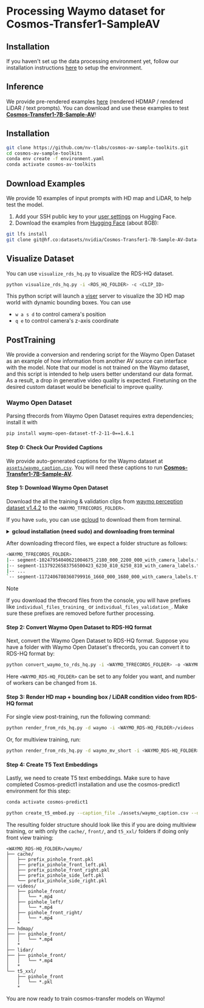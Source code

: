 # Processing Waymo dataset for Cosmos-Transfer1-SampleAV

## Installation
If you haven't set up the data processing environment yet, follow our installation instructions [here](https://github.com/nv-tlabs/cosmos-av-sample-toolkits?tab=readme-ov-file#installation) to setup the environment. 

## Inference

We provide pre-rendered examples [here](https://huggingface.co/datasets/nvidia/Cosmos-Transfer1-7B-Sample-AV-Data-Example/tree/main/examples) (rendered HDMAP / rendered LiDAR / text prompts). You can download and use these examples to test [**Cosmos-Transfer1-7B-Sample-AV**](https://github.com/nvidia-cosmos/cosmos-transfer1)!

## Installation
```bash
git clone https://github.com/nv-tlabs/cosmos-av-sample-toolkits.git
cd cosmos-av-sample-toolkits
conda env create -f environment.yaml
conda activate cosmos-av-toolkits
```

## Download Examples
We provide 10 examples of input prompts with HD map and LiDAR, to help test the model.
1. Add your SSH public key to your [user settings](https://huggingface.co/settings/keys) on Hugging Face.
2. Download the examples from [Hugging Face](https://huggingface.co/datasets/nvidia/Cosmos-Transfer1-7B-Sample-AV-Data-Example) (about 8GB):
```bash
git lfs install
git clone git@hf.co:datasets/nvidia/Cosmos-Transfer1-7B-Sample-AV-Data-Example
```

## Visualize Dataset
You can use `visualize_rds_hq.py` to visualize the RDS-HQ dataset.
```bash
python visualize_rds_hq.py -i <RDS_HQ_FOLDER> -c <CLIP_ID>
```
This python script will launch a [viser](https://github.com/nerfstudio-project/viser) server to visualize the 3D HD map world with dynamic bounding boxes. You can use 
- `w a s d` to control camera's position
- `q e` to control camera's z-axis coordinate

## PostTraining

We provide a conversion and rendering script for the Waymo Open Dataset as an example of how information from another AV source can interface with the model. Note that our model is not trained on the Waymo dataset, and this script is intended to help users better understand our data format. As a result, a drop in generative video quality is expected. Finetuning on the desired custom dataset would be beneficial to improve quality.

### Waymo Open Dataset
Parsing tfrecords from Waymo Open Dataset requires extra dependencies; install it with
```bash
pip install waymo-open-dataset-tf-2-11-0==1.6.1
```

#### Step 0: Check Our Provided Captions
We provide auto-generated captions for the Waymo dataset at [`assets/waymo_caption.csv`](./assets/waymo_caption.csv). You will need these captions to run [**Cosmos-Transfer1-7B-Sample-AV**](https://github.com/nvidia-cosmos/cosmos-transfer1/blob/main/examples/inference_cosmos_transfer1_7b_sample_av.md).

#### Step 1: Download Waymo Open Dataset

Download the all the training & validation clips from [waymo perception dataset v1.4.2](https://waymo.com/open/download/) to the `<WAYMO_TFRECORDS_FOLDER>`. 

If you have `sudo`, you can use [gcloud](https://cloud.google.com/storage/docs/discover-object-storage-gcloud) to download them from terminal.
<details>
<summary><span style="font-weight: bold;">gcloud installation (need sudo) and downloading from terminal</span></summary>

```bash
sudo apt-get update
sudo apt-get install apt-transport-https ca-certificates gnupg curl
curl https://packages.cloud.google.com/apt/doc/apt-key.gpg | sudo gpg --dearmor -o /usr/share/keyrings/cloud.google.gpg
echo "deb [signed-by=/usr/share/keyrings/cloud.google.gpg] https://packages.cloud.google.com/apt cloud-sdk main" | sudo tee -a /etc/apt/sources.list.d/google-cloud-sdk.list
sudo apt-get update && sudo apt-get install google-cloud-cli
```

Then you can login your google account and download the above tfrecords via
```bash
# or use `gcloud init --no-launch-browser` if you are in a remote terminal session
gcloud init 
bash download_waymo.sh config/waymo_all.json <WAYMO_TFRECORDS_FOLDER>
```
</details>

After downloading tfrecord files, we expect a folder structure as follows:
```bash
<WAYMO_TFRECORDS_FOLDER>
|-- segment-10247954040621004675_2180_000_2200_000_with_camera_labels.tfrecord
|-- segment-11379226583756500423_6230_810_6250_810_with_camera_labels.tfrecord
|-- ...
`-- segment-1172406780360799916_1660_000_1680_000_with_camera_labels.tfrecord
```

> [!NOTE]
> If you download the tfrecord files from the console, you will have prefixes like `individual_files_training_` or `individual_files_validation_`. Make sure these prefixes are removed before further processing.


#### Step 2: Convert Waymo Open Dataset to RDS-HQ format

Next, convert the Waymo Open Dataset to RDS-HQ format. Suppose you have a folder with Waymo Open Dataset's tfrecords, you can convert it to RDS-HQ format by:
```bash
python convert_waymo_to_rds_hq.py -i <WAYMO_TFRECORDS_FOLDER> -o <WAYMO_RDS-HQ_FOLDER>/videos -n 16
```
Here `<WAYMO_RDS-HQ_FOLDER>` can be set to any folder you want, and number of workers can be changed from `16`.  

#### Step 3: Render HD map + bounding box / LiDAR condition video from RDS-HQ format
For single view post-training, run the following command:
```bash
python render_from_rds_hq.py -d waymo -i <WAYMO_RDS-HQ_FOLDER>/videos -o <WAYMO_RENDER_FOLDER> -c pinhole -p True -n 8 -rl True
```
Or, for multiview training, run:
```bash
python render_from_rds_hq.py -d waymo_mv_short -i <WAYMO_RDS-HQ_FOLDER>/videos -o <WAYMO_RENDER_FOLDER> -c pinhole -p True -n 8 -rl True
```

#### Step 4: Create T5 Text Embeddings
Lastly, we need to create T5 text embeddings. 
Make sure to have completed Cosmos-predict1 installation and use the cosmos-predict1 environment for this step:
```bash
conda activate cosmos-predict1

python create_t5_embed.py --caption_file ./assets/waymo_caption.csv --data_root <WAYMO_RENDER_FOLDER> 
```
The resulting folder structure should look like this if you are doing multiview training, or with only the `cache/`, `front/`, and `t5_xxl/` folders if doing only front view training:
```
<WAYMO_RDS-HQ_FOLDER>/waymo/
├── cache/
│   ├── prefix_pinhole_front.pkl
│   ├── prefix_pinhole_front_left.pkl
│   ├── prefix_pinhole_front_right.pkl
│   ├── prefix_pinhole_side_left.pkl
│   └── prefix_pinhole_side_right.pkl
├── videos/
│   ├── pinhole_front/
│   │   └── *.mp4
│   ├── pinhole_left/
│   │   └── *.mp4
│   ├── pinhole_front_right/
│   │   └── *.mp4
│   *
├── hdmap/
├── ├── pinhole_front/
│   │   └── *.mp4
│   *
├── lidar/
├── ├── pinhole_front/
│   │   └── *.mp4
│   *
└── t5_xxl/
    ├── pinhole_front
    │   └── *.pkl
    *
```
You are now ready to train cosmos-transfer models on Waymo!